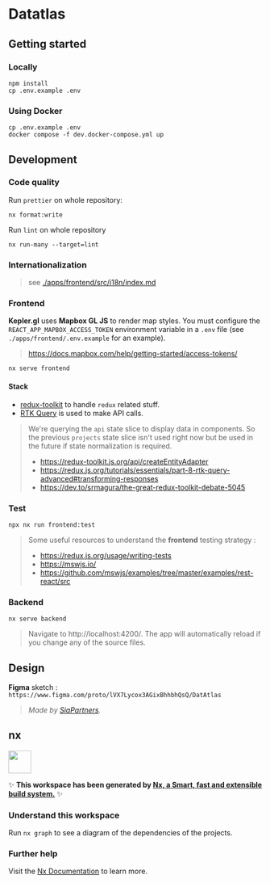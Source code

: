 # Datatlas

## Getting started

### Locally

```
npm install
cp .env.example .env
```

### Using **Docker**

```
cp .env.example .env
docker compose -f dev.docker-compose.yml up
```

## Development

### Code quality

Run `prettier` on whole repository:

```
nx format:write
```

Run `lint` on whole repository

```
nx run-many --target=lint
```

### Internationalization

> see [./apps/frontend/src/i18n/index.md](./apps/frontend/src/i18n/index.md)

### Frontend

**Kepler.gl** uses **Mapbox GL JS** to render map styles.
You must configure the `REACT_APP_MAPBOX_ACCESS_TOKEN` environment variable in a `.env` file (see `./apps/frontend/.env.example` for an example).

> https://docs.mapbox.com/help/getting-started/access-tokens/

```
nx serve frontend
```

#### Stack

- [redux-toolkit](https://redux-toolkit.js.org/) to handle `redux` related stuff.
- [RTK Query](https://redux.js.org/tutorials/essentials/part-7-rtk-query-basics) is used to make API calls.

> We're querying the `api` state slice to display data in components.
> So the previous `projects` state slice isn't used right now but be used in the future if state normalization is required.
>
> - https://redux-toolkit.js.org/api/createEntityAdapter
> - https://redux.js.org/tutorials/essentials/part-8-rtk-query-advanced#transforming-responses
> - https://dev.to/srmagura/the-great-redux-toolkit-debate-5045

### Test

```shell
npx nx run frontend:test
```

> Some useful resources to understand the **frontend** testing strategy :
>
> - https://redux.js.org/usage/writing-tests
> - https://mswjs.io/
> - https://github.com/mswjs/examples/tree/master/examples/rest-react/src

### Backend

```
nx serve backend
```

> Navigate to http://localhost:4200/. The app will automatically reload if you change any of the source files.

## Design

**Figma** sketch :
`https://www.figma.com/proto/lVX7Lycox3AGixBhhbhQsQ/DatAtlas`

> _Made by [SiaPartners](https://www.sia-partners.com/)._

## nx

<a href="https://nx.dev" target="_blank" rel="noreferrer"><img src="https://raw.githubusercontent.com/nrwl/nx/master/images/nx-logo.png" width="45"></a>

✨ **This workspace has been generated by [Nx, a Smart, fast and extensible build system.](https://nx.dev)** ✨

### Understand this workspace

Run `nx graph` to see a diagram of the dependencies of the projects.

### Further help

Visit the [Nx Documentation](https://nx.dev) to learn more.
